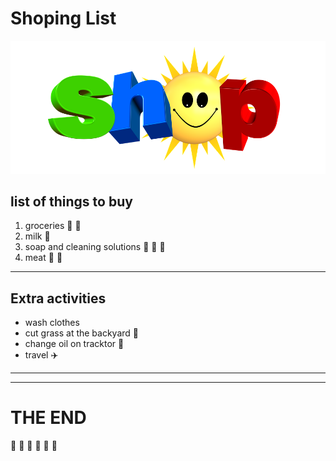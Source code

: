 # Shoping List
![alt shop](shop.png)

## list of things to buy
1. groceries :apple: :watermelon:
2. milk :tropical_drink:
3. soap and cleaning solutions  :shirt: :womans_clothes:  :jeans:
4. meat :meat_on_bone: :pizza:
---

## Extra activities 
- wash clothes 
- cut grass at the backyard :herb: 
- change oil on tracktor :tractor:
- travel :airplane:
---
---
# THE END 
:stars: :stars: :stars: :stars: :stars: :stars:



